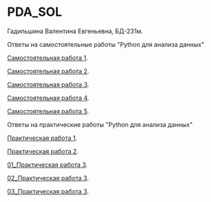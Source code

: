 # PDA_SOL
Гадильшина Валентина Евгеньевна, БД-231м.

Ответы на самостоятельные работы "Python для анализа данных"

[Самостоятельная работа 1](/Самостоятельная_работа_1.ipynb).

[Самостоятельная работа 2](/Самостоятельная_работа_2_numpy.ipynb).

[Самостоятельная работа 3](/Самостоятельная_работа_3_pandas.ipynb).

[Самостоятельная работа 4](/Самостоятельная_работа_4_visualisation.ipynb).

[Самостоятельная работа 5](/Самостоятельная_работа_5.ipynb).


Ответы на практические работы "Python для анализа данных"

[Практическая работа 1](/Exercise_1_Gadilshina_VE.ipynb).

[Практическая работа 2](/Практическая_работа_2_Gadilshina_VE.ipynb).

[01_Практическая работа 3](/01_Практическая_работа_3.ipynb).

[02_Практическая работа 3](/02_Практическая_работа_3.ipynb).

[03_Практическая работа 3](/03_Практическая_работа_3.ipynb).
